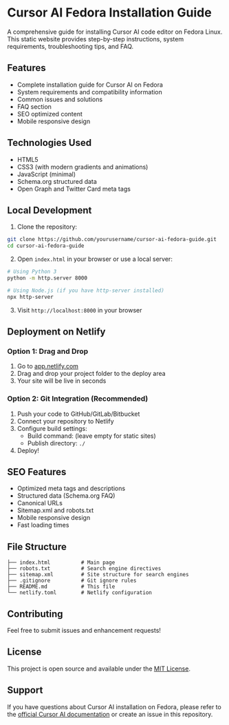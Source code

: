 # Cursor AI Fedora Installation Guide

A comprehensive guide for installing Cursor AI code editor on Fedora Linux. This static website provides step-by-step instructions, system requirements, troubleshooting tips, and FAQ.

## Features

- Complete installation guide for Cursor AI on Fedora
- System requirements and compatibility information
- Common issues and solutions
- FAQ section
- SEO optimized content
- Mobile responsive design

## Technologies Used

- HTML5
- CSS3 (with modern gradients and animations)
- JavaScript (minimal)
- Schema.org structured data
- Open Graph and Twitter Card meta tags

## Local Development

1. Clone the repository:
```bash
git clone https://github.com/yourusername/cursor-ai-fedora-guide.git
cd cursor-ai-fedora-guide
```

2. Open `index.html` in your browser or use a local server:
```bash
# Using Python 3
python -m http.server 8000

# Using Node.js (if you have http-server installed)
npx http-server
```

3. Visit `http://localhost:8000` in your browser

## Deployment on Netlify

### Option 1: Drag and Drop
1. Go to [app.netlify.com](https://app.netlify.com)
2. Drag and drop your project folder to the deploy area
3. Your site will be live in seconds

### Option 2: Git Integration (Recommended)
1. Push your code to GitHub/GitLab/Bitbucket
2. Connect your repository to Netlify
3. Configure build settings:
   - Build command: (leave empty for static sites)
   - Publish directory: `./`
4. Deploy!

## SEO Features

- Optimized meta tags and descriptions
- Structured data (Schema.org FAQ)
- Canonical URLs
- Sitemap.xml and robots.txt
- Mobile responsive design
- Fast loading times

## File Structure

```
├── index.html          # Main page
├── robots.txt          # Search engine directives
├── sitemap.xml         # Site structure for search engines
├── .gitignore          # Git ignore rules
├── README.md           # This file
└── netlify.toml        # Netlify configuration
```

## Contributing

Feel free to submit issues and enhancement requests!

## License

This project is open source and available under the [MIT License](LICENSE).

## Support

If you have questions about Cursor AI installation on Fedora, please refer to the [official Cursor AI documentation](https://cursor.sh/docs) or create an issue in this repository. 